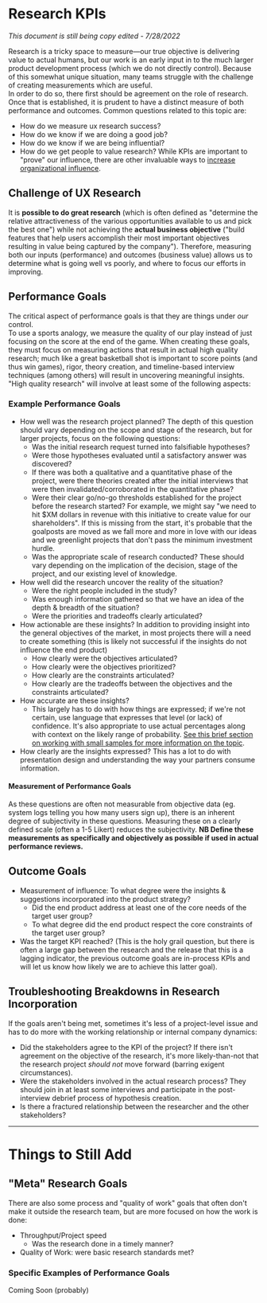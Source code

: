 # Research KPIs
*This document is still being copy edited - 7/28/2022*  

Research is a tricky space to measure—our true objective is delivering value to actual humans, but our work is an early input in to the much larger product development process (which we do not directly control).
Because of this somewhat unique situation, many teams struggle with the challenge of creating measurements which are useful.  
In order to do so, there first should be agreement on the role of research. Once that is established, it is prudent to have a distinct measure of both performance and outcomes.
Common questions related to this topic are:
- How do we measure ux research success?
- How do we know if we are doing a good job?
- How do we know if we are being influential?
- How do we get people to value research?
While KPIs are important to "prove" our influence, there are other invaluable ways to [increase organizational influence](https://github.com/charlesrogers/product_management/blob/master/working_with_clients.md).
## Challenge of UX Research
It is **possible to do great research** (which is often defined as "determine the relative attractiveness of the various opportunities available to us and pick the best one") while not achieving the **actual business objective** ("build features that help users accomplish their most important objectives resulting in value being captured by the company").
Therefore, measuring both our inputs (performance) and outcomes (business value) allows us to determine what is going well vs poorly, and where to focus our efforts in improving.
## Performance Goals
The critical aspect of performance goals is that they are things under *our* control.  
To use a sports analogy, we measure the quality of our play instead of just focusing on the score at the end of the game. When creating these goals, they must focus on measuring actions that result in actual high quality research; much like a great basketball shot is important to score points (and thus win games), rigor, theory creation, and timeline-based interview techniques (among others) will result in uncovering meaningful insights. 
"High quality research" will involve at least some of the following aspects:
### Example Performance Goals
- How well was the research project planned? The depth of this question should vary depending on the scope and stage of the research, but for larger projects, focus on the following questions:
  - Was the initial research request turned into falsifiable hypotheses?
  - Were those hypotheses evaluated until a satisfactory answer was discovered?
  - If there was both a qualitative and a quantitative phase of the project, were there theories created after the initial interviews that were then invalidated/corroborated in the quantitative phase?
  - Were their clear go/no-go thresholds established for the project before the research started? For example, we might say "we need to hit $XM dollars in revenue with this initiative to create value for our shareholders". If this is missing from the start, it's probable that the goalposts are moved as we fall more and more in love with our ideas and we greenlight projects that don't pass the minimum investment hurdle.
  - Was the appropriate scale of research conducted? These should vary depending on the implication of the decision, stage of the project, and our existing level of knowledge.
- How well did the research uncover the reality of the situation?
  - Were the right people included in the study?
  - Was enough information gathered so that we have an idea of the depth & breadth of the situation?
  - Were the priorities and tradeoffs clearly articulated?
- How actionable are these insights? In addition to providing insight into the general objectives of the market, in most projects there will a need to create something (this is likely not successful if the insights do not influence the end product)
  - How clearly were the objectives articulated?
  - How clearly were the objectives prioritized?
  - How clearly are the constraints articulated?
  - How clearly are the tradeoffs between the objectives and the constraints articulated? 
- How accurate are these insights?
  - This largely has to do with how things are expressed; if we're not certain, use language that expresses that level (or lack) of confidence. It's also appropriate to use actual percentages along with context on the likely range of probability. [See this brief section on working with small samples for more information on the topic](https://github.com/charlesrogers/product_management/edit/master/quantitative_research/statistical_techniques.md).
- How clearly are the insights expressed? This has a lot to do with presentation design and understanding the way your partners consume information.
#### Measurement of Performance Goals
As these questions are often not measurable from objective data (eg. system logs telling you how many users sign up), there is an inherent degree of subjectivity in these questions. Measuring these on a clearly defined scale (often a 1-5 Likert) reduces the subjectivity. 
**NB Define these measurements as specifically and objectively as possible if used in actual performance reviews.**
## Outcome Goals
- Measurement of influence: To what degree were the insights & suggestions incorporated into the product strategy?
  - Did the end product address at least one of the core needs of the target user group?
  - To what degree did the end product respect the core constraints of the target user group?
- Was the target KPI reached? (This is the holy grail question, but there is often a large gap between the research and the release that this is a lagging indicator, the previous outcome goals are in-process KPIs and will let us know how likely we are to achieve this latter goal).
## Troubleshooting Breakdowns in Research Incorporation
If the goals aren't being met, sometimes it's less of a project-level issue and has to do more with the working relationship or internal company dynamics:
- Did the stakeholders agree to the KPI of the project? If there isn't agreement on the objective of the research, it's more likely-than-not that the research project *should not* move forward (barring exigent circumstances).
- Were the stakeholders involved in the actual research process? They should join in at least some interviews and participate in the post-interview debrief process of hypothesis creation.
- Is there a fractured relationship between the researcher and the other stakeholders?
***
# Things to Still Add
## "Meta" Research Goals
There are also some process and "quality of work" goals that often don't make it outside the research team, but are more focused on how the work is done:
- Throughput/Project speed
  -  Was the research done in a timely manner?
- Quality of Work: were basic research standards met?

### Specific Examples of Performance Goals
Coming Soon (probably)
